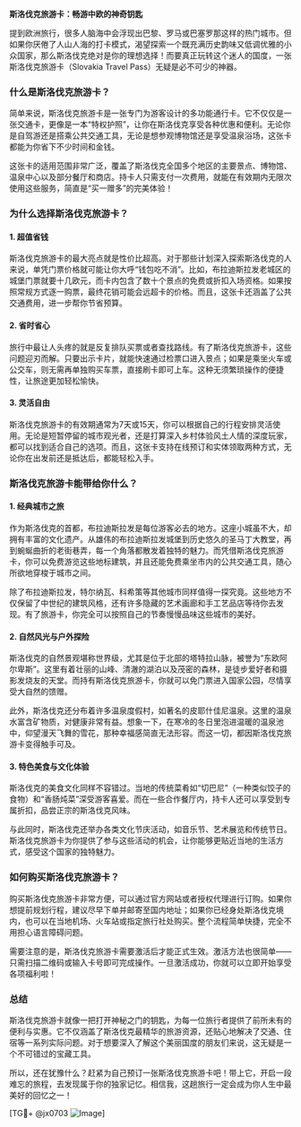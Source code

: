 **斯洛伐克旅游卡：畅游中欧的神奇钥匙**

提到欧洲旅行，很多人脑海中会浮现出巴黎、罗马或巴塞罗那这样的热门城市。但如果你厌倦了人山人海的打卡模式，渴望探索一个既充满历史韵味又低调优雅的小众国家，那么斯洛伐克绝对是你的理想选择！而要真正玩转这个迷人的国度，一张斯洛伐克旅游卡（Slovakia Travel Pass）无疑是必不可少的神器。

### **什么是斯洛伐克旅游卡？**

简单来说，斯洛伐克旅游卡是一张专门为游客设计的多功能通行卡。它不仅仅是一张交通卡，更像是一本“特权护照”，让你在斯洛伐克享受各种优惠和便利。无论你是自驾游还是搭乘公共交通工具，无论是想参观博物馆还是享受温泉浴场，这张卡都能为你省下不少时间和金钱。

这张卡的适用范围非常广泛，覆盖了斯洛伐克全国多个地区的主要景点、博物馆、温泉中心以及部分餐厅和商店。持卡人只需支付一次费用，就能在有效期内无限次使用这些服务，简直是“买一赠多”的完美体验！

### **为什么选择斯洛伐克旅游卡？**

#### **1. 超值省钱**
斯洛伐克旅游卡的最大亮点就是性价比超高。对于那些计划深入探索斯洛伐克的人来说，单凭门票价格就可能让你大呼“钱包吃不消”。比如，布拉迪斯拉发老城区的城堡门票就要十几欧元，而卡内包含了数十个景点的免费或折扣入场资格。如果按照常规方式逐一购票，最终花销可能会远超卡的价格。而且，这张卡还涵盖了公共交通费用，进一步帮你节省预算。

#### **2. 省时省心**
旅行中最让人头疼的就是反复排队买票或者查找路线。有了斯洛伐克旅游卡，这些问题迎刃而解。只要出示卡片，就能快速通过检票口进入景点；如果是乘坐火车或公交车，则无需再单独购买车票，直接刷卡即可上车。这种无须繁琐操作的便捷性，让旅途更加轻松愉快。

#### **3. 灵活自由**
斯洛伐克旅游卡的有效期通常为7天或15天，你可以根据自己的行程安排灵活使用。无论是短暂停留的城市观光者，还是打算深入乡村体验风土人情的深度玩家，都可以找到适合自己的选项。而且，这张卡支持在线预订和实体领取两种方式，无论你在出发前还是抵达后，都能轻松入手。

### **斯洛伐克旅游卡能带给你什么？**

#### **1. 经典城市之旅**
作为斯洛伐克的首都，布拉迪斯拉发是每位游客必去的地方。这座小城虽不大，却拥有丰富的文化遗产。从雄伟的布拉迪斯拉发城堡到历史悠久的圣马丁大教堂，再到蜿蜒曲折的老街巷弄，每一个角落都散发着独特的魅力。而凭借斯洛伐克旅游卡，你可以免费游览这些地标建筑，并且还能免费乘坐市内的公共交通工具，随心所欲地穿梭于城市之间。

除了布拉迪斯拉发，特尔纳瓦、科希策等其他城市同样值得一探究竟。这些地方不仅保留了中世纪的建筑风格，还有许多隐藏的艺术画廊和手工艺品店等待你去发现。有了旅游卡，你完全可以按照自己的节奏慢慢品味这些城市的美好。

#### **2. 自然风光与户外探险**
斯洛伐克的自然景观堪称世界级，尤其是位于北部的塔特拉山脉，被誉为“东欧阿尔卑斯”。这里有着壮丽的山峰、清澈的湖泊以及茂密的森林，是徒步爱好者和摄影发烧友的天堂。而持有斯洛伐克旅游卡，你就可以免门票进入国家公园，尽情享受大自然的馈赠。

此外，斯洛伐克还分布着许多温泉度假村，如著名的皮耶什佳尼温泉。这里的温泉水富含矿物质，对健康非常有益。想象一下，在寒冷的冬日里泡进温暖的温泉池中，仰望漫天飞舞的雪花，那种幸福感简直无法形容。而这一切，都因斯洛伐克旅游卡变得触手可及。

#### **3. 特色美食与文化体验**
斯洛伐克的美食文化同样不容错过。当地的传统菜肴如“切巴尼”（一种类似饺子的食物）和“香肠炖菜”深受游客喜爱。而在一些合作餐厅内，持卡人还可以享受到专属折扣，品尝正宗的斯洛伐克风味。

与此同时，斯洛伐克还举办各类文化节庆活动，如音乐节、艺术展览和传统节日。斯洛伐克旅游卡为你提供了参与这些活动的机会，让你能够更贴近当地的生活方式，感受这个国家的独特魅力。

### **如何购买斯洛伐克旅游卡？**

购买斯洛伐克旅游卡非常方便，可以通过官方网站或者授权代理进行订购。如果你想提前规划行程，建议尽早下单并邮寄至国内地址；如果你已经身处斯洛伐克境内，也可以在当地机场、火车站或指定旅行社处购买。整个流程简单快捷，完全不用担心语言障碍问题。

需要注意的是，斯洛伐克旅游卡需要激活后才能正式生效。激活方法也很简单——只需扫描二维码或输入卡号即可完成操作。一旦激活成功，你就可以立即开始享受各项福利啦！

### **总结**

斯洛伐克旅游卡就像一把打开神秘之门的钥匙，为每一位旅行者提供了前所未有的便利与实惠。它不仅涵盖了斯洛伐克最精华的旅游资源，还贴心地解决了交通、住宿等一系列实际问题。对于想要深入了解这个美丽国度的朋友们来说，这无疑是一个不可错过的宝藏工具。

所以，还在犹豫什么？赶紧为自己预订一张斯洛伐克旅游卡吧！带上它，开启一段难忘的旅程，去发现属于你的独家记忆。相信我，这趟旅行一定会成为你人生中最美好的回忆之一！

[TG💪+ @jx0703 ![Image](https://github.com/user-attachments/assets/dbca1d08-cadb-493c-b0ec-ad6f7a83f270)]